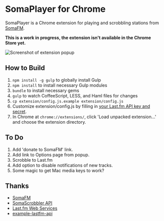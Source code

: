 # SomaPlayer for Chrome

SomaPlayer is a Chrome extension for playing and scrobbling stations from [SomaFM](http://somafm.com).

**This is a work in progress, the extension isn't available in the Chrome Store yet.**

![Screenshot of extension popup](http://github.com/moneypenny/soma-chrome/raw/master/screenshot.png)

## How to Build

1. `npm install -g gulp` to globally install Gulp
1. `npm install` to install necessary Gulp modules
1. `bundle` to install necessary gems
1. `gulp` to watch CoffeeScript, LESS, and Haml files for changes
1. `cp extension/config.js.example extension/config.js`
1. Customize extension/config.js by filling in [your Last.fm API key and secret](http://www.last.fm/api/accounts).
1. In Chrome at `chrome://extensions/`, click 'Load unpacked extension...' and choose the extension directory.

## To Do

1. Add 'donate to SomaFM' link.
1. Add link to Options page from popup.
1. Scrobble to Last.fm
1. Add option to disable notifications of new tracks.
1. Some magic to get Mac media keys to work?

## Thanks

- [SomaFM](http://somafm.com/)
- [SomaScrobbler API](http://api.somascrobbler.com/)
- [Last.fm Web Services](http://www.last.fm/api)
- [example-lastfm-api](https://github.com/soundsuggest/example-lastfm-api)
